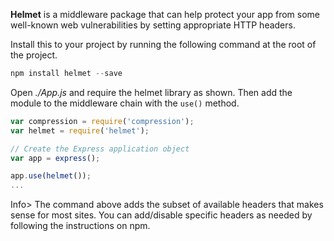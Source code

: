 **Helmet** is a middleware package that can help protect your app from some well-known web vulnerabilities by setting appropriate HTTP headers.

Install this to your project by running the following command at the root of the project.
    
```js    
npm install helmet --save
```    

Open _./App.js_ and require the helmet library as shown. Then add the module to the middleware chain with the `use()` method.
    
```js    
var compression = require('compression');
var helmet = require('helmet');

// Create the Express application object
var app = express();

app.use(helmet());
...
```

Info> The command above adds the subset of available headers that makes sense for most sites. You can add/disable specific headers as needed by following the instructions on npm.
